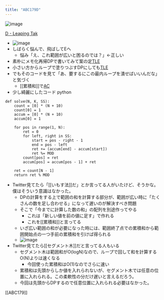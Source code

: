 ```yaml
---
title: "ABC179D"
---
```


![image](https://gyazo.com/7b170df6b0f48886ab9a41790797f20e/thumb/1000)

[D - Leaping Tak](https://atcoder.jp/contests/abc179/tasks/abc179_d)
- ![image](https://gyazo.com/39b5c5d2890f126f81169312eb00f3b3/thumb/1000)
- しばらく悩んで、飛ばしてEへ
    - 悩み「え、これ範囲が広いと困るのでは？」←正しい
- 素朴にメモ化再帰DPで書いてみて案の定[TLE](https://atcoder.jp/contests/abc179/submissions/16881501)
- 小さい方からループで塗りつぶすDPにしても[TLE](https://atcoder.jp/contests/abc179/submissions/16882554)
- でもそのコードを見て「あ、要するにこの最内ループを潰せばいいんだな」と気づく
    - [[累積和]]で[AC](https://atcoder.jp/contests/abc179/submissions/16885434)
- 少し綺麗にしたコード
python

```
def solve(N, K, SS):
    count = [0] * (N + 10)
    count[0] = 1
    accum = [0] * (N + 10)
    accum[0] = 1

    for pos in range(1, N):
        ret = 0
        for left, right in SS:
            start = pos - right - 1
            end = pos - left
            ret += (accum[end] - accum[start])
            ret %= MOD
        count[pos] = ret
        accum[pos] = accum[pos - 1] + ret

    ret = count[N - 1]
    return ret % MOD
```

- Twitter見てたら「[[いもす法]]だ」とか言ってる人がいたけど、そうかな。僕はそういう意識はなかった。
    - DPの計算をする上で範囲の和を計算する部分が、範囲が広い時に「たくさんの数を足し合わせる」になって遅いのが解決すべき問題
    - そこで「今までに計算した数の和」の配列を別途作ってやる
        - これは「新しい値を前の値に足す」で作れる
        - これを[[累積和]]と言ってる
    - いざ広い範囲の和が必要になった時には、範囲終了点での累積和から範囲開始点の一つ手前の累積和を引けば得られる
    - ![image](https://gyazo.com/7b170df6b0f48886ab9a41790797f20e/thumb/1000)
- Twitter見てたら[[セグメント木]]だと言ってる人もいる
    - セグメント木は範囲和がO(logN)なので、ループで回して和を計算するO(N)よりは速くなる
        - 今回使った累積和はO(1)なのでさらに速い
    - 累積和は先頭からしか値を入れられないが、セグメント木では任意の位置に入れられる。この柔軟性の分だけ遅いと言えるだろう。
    - 今回は先頭からDPするので任意位置に入れられる必要はなかった。

[[ABC179]]
